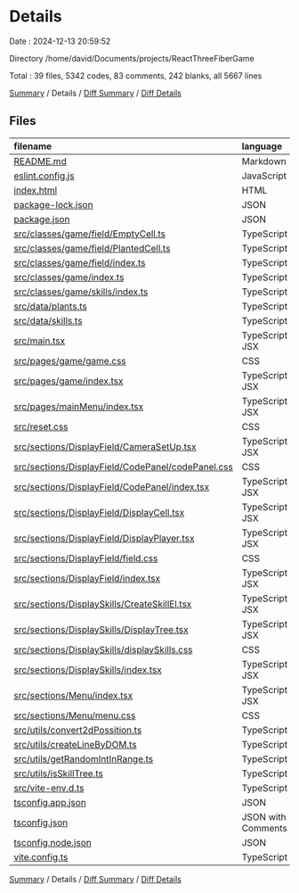# Details

Date : 2024-12-13 20:59:52

Directory /home/david/Documents/projects/ReactThreeFiberGame

Total : 39 files,  5342 codes, 83 comments, 242 blanks, all 5667 lines

[Summary](results.md) / Details / [Diff Summary](diff.md) / [Diff Details](diff-details.md)

## Files
| filename | language | code | comment | blank | total |
| :--- | :--- | ---: | ---: | ---: | ---: |
| [README.md](/README.md) | Markdown | 40 | 0 | 11 | 51 |
| [eslint.config.js](/eslint.config.js) | JavaScript | 27 | 0 | 2 | 29 |
| [index.html](/index.html) | HTML | 13 | 0 | 1 | 14 |
| [package-lock.json](/package-lock.json) | JSON | 3,689 | 0 | 1 | 3,690 |
| [package.json](/package.json) | JSON | 36 | 0 | 1 | 37 |
| [src/classes/game/field/EmptyCell.ts](/src/classes/game/field/EmptyCell.ts) | TypeScript | 70 | 4 | 10 | 84 |
| [src/classes/game/field/PlantedCell.ts](/src/classes/game/field/PlantedCell.ts) | TypeScript | 46 | 5 | 8 | 59 |
| [src/classes/game/field/index.ts](/src/classes/game/field/index.ts) | TypeScript | 176 | 9 | 25 | 210 |
| [src/classes/game/index.ts](/src/classes/game/index.ts) | TypeScript | 151 | 25 | 25 | 201 |
| [src/classes/game/skills/index.ts](/src/classes/game/skills/index.ts) | TypeScript | 138 | 10 | 23 | 171 |
| [src/data/plants.ts](/src/data/plants.ts) | TypeScript | 31 | 1 | 5 | 37 |
| [src/data/skills.ts](/src/data/skills.ts) | TypeScript | 173 | 0 | 5 | 178 |
| [src/main.tsx](/src/main.tsx) | TypeScript JSX | 16 | 0 | 2 | 18 |
| [src/pages/game/game.css](/src/pages/game/game.css) | CSS | 3 | 4 | 2 | 9 |
| [src/pages/game/index.tsx](/src/pages/game/index.tsx) | TypeScript JSX | 90 | 4 | 11 | 105 |
| [src/pages/mainMenu/index.tsx](/src/pages/mainMenu/index.tsx) | TypeScript JSX | 0 | 0 | 1 | 1 |
| [src/reset.css](/src/reset.css) | CSS | 42 | 1 | 0 | 43 |
| [src/sections/DisplayField/CameraSetUp.tsx](/src/sections/DisplayField/CameraSetUp.tsx) | TypeScript JSX | 14 | 4 | 8 | 26 |
| [src/sections/DisplayField/CodePanel/codePanel.css](/src/sections/DisplayField/CodePanel/codePanel.css) | CSS | 14 | 0 | 3 | 17 |
| [src/sections/DisplayField/CodePanel/index.tsx](/src/sections/DisplayField/CodePanel/index.tsx) | TypeScript JSX | 55 | 0 | 6 | 61 |
| [src/sections/DisplayField/DisplayCell.tsx](/src/sections/DisplayField/DisplayCell.tsx) | TypeScript JSX | 29 | 0 | 5 | 34 |
| [src/sections/DisplayField/DisplayPlayer.tsx](/src/sections/DisplayField/DisplayPlayer.tsx) | TypeScript JSX | 13 | 0 | 4 | 17 |
| [src/sections/DisplayField/field.css](/src/sections/DisplayField/field.css) | CSS | 4 | 0 | 1 | 5 |
| [src/sections/DisplayField/index.tsx](/src/sections/DisplayField/index.tsx) | TypeScript JSX | 33 | 0 | 5 | 38 |
| [src/sections/DisplaySkills/CreateSkillEl.tsx](/src/sections/DisplaySkills/CreateSkillEl.tsx) | TypeScript JSX | 21 | 0 | 4 | 25 |
| [src/sections/DisplaySkills/DisplayTree.tsx](/src/sections/DisplaySkills/DisplayTree.tsx) | TypeScript JSX | 40 | 0 | 4 | 44 |
| [src/sections/DisplaySkills/displaySkills.css](/src/sections/DisplaySkills/displaySkills.css) | CSS | 81 | 0 | 13 | 94 |
| [src/sections/DisplaySkills/index.tsx](/src/sections/DisplaySkills/index.tsx) | TypeScript JSX | 75 | 7 | 17 | 99 |
| [src/sections/Menu/index.tsx](/src/sections/Menu/index.tsx) | TypeScript JSX | 47 | 0 | 5 | 52 |
| [src/sections/Menu/menu.css](/src/sections/Menu/menu.css) | CSS | 50 | 0 | 7 | 57 |
| [src/utils/convert2dPossition.ts](/src/utils/convert2dPossition.ts) | TypeScript | 5 | 0 | 3 | 8 |
| [src/utils/createLineByDOM.ts](/src/utils/createLineByDOM.ts) | TypeScript | 31 | 0 | 5 | 36 |
| [src/utils/getRandomIntInRange.ts](/src/utils/getRandomIntInRange.ts) | TypeScript | 29 | 3 | 7 | 39 |
| [src/utils/isSkillTree.ts](/src/utils/isSkillTree.ts) | TypeScript | 6 | 0 | 2 | 8 |
| [src/vite-env.d.ts](/src/vite-env.d.ts) | TypeScript | 0 | 1 | 1 | 2 |
| [tsconfig.app.json](/tsconfig.app.json) | JSON | 22 | 2 | 3 | 27 |
| [tsconfig.json](/tsconfig.json) | JSON with Comments | 7 | 0 | 1 | 8 |
| [tsconfig.node.json](/tsconfig.node.json) | JSON | 20 | 2 | 3 | 25 |
| [vite.config.ts](/vite.config.ts) | TypeScript | 5 | 1 | 2 | 8 |

[Summary](results.md) / Details / [Diff Summary](diff.md) / [Diff Details](diff-details.md)